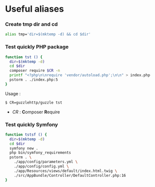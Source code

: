 Useful aliases
==============

### Create tmp dir and cd

```bash
alias tmp='dir=$(mktemp -d) && cd $dir'
```


### Test quickly PHP package

```bash
function tst () {
  dir=$(mktemp -d)
  cd $dir
  composer require $CR -n
  printf "<?php\n\nrequire 'vendor/autoload.php';\n\n" > index.php
  pstorm . ./index.php:5
}
```

Usage :

```bash
$ CR=guzzlehttp/guzzle tst
```

- _CR_ : **C**omposer **R**equire

### Test quickly Symfony

```bash
function tstsf () {
  dir=$(mktemp -d)
  cd $dir
  symfony new .
  php bin/symfony_requirements
  pstorm . \
    ./app/config/parameters.yml \
    ./app/config/config.yml \
    ./app/Resources/views/default/index.html.twig \
    ./src/AppBundle/Controller/DefaultController.php:16
}
```
